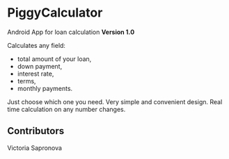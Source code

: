 # PiggyCalculator
Android App for loan calculation
**Version 1.0**

Calculates any field:
- total amount of your loan,
- down payment,
- interest rate,
- terms,
- monthly payments.

Just choose which one you need.
Very simple and convenient design. Real time calculation on any number changes.

## Contributors

Victoria Sapronova